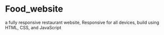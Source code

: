 # Food_website
a fully responsive restaurant website, Responsive for all devices, build using HTML, CSS, and JavaScript
